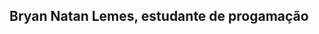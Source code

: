 ## Bryan Natan Lemes, estudante de progamação
<!---
Ble93/Ble93 is a ✨ special ✨ repository because its `README.md` (this file) appears on your GitHub profile.
You can click the Preview link to take a look at your changes.
--->
